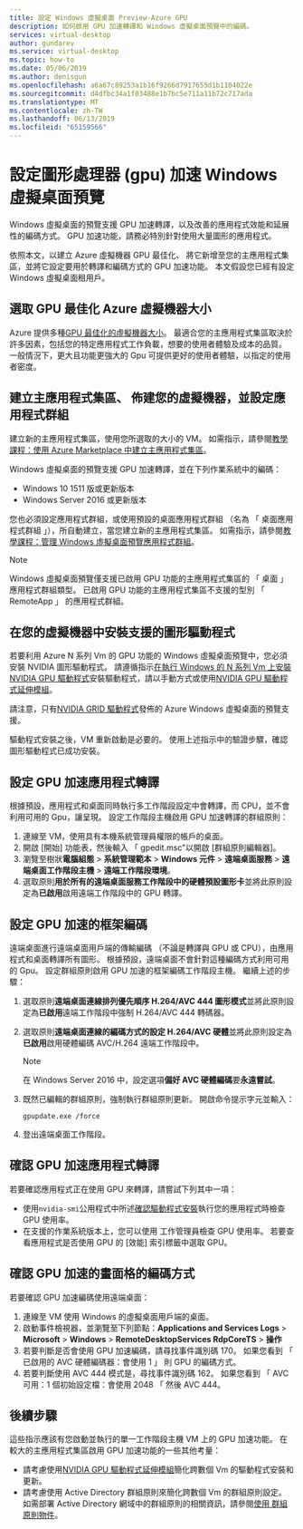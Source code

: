 ```yaml
---
title: 設定 Windows 虛擬桌面 Preview-Azure GPU
description: 如何啟用 GPU 加速轉譯和 Windows 虛擬桌面預覽中的編碼。
services: virtual-desktop
author: gundarev
ms.service: virtual-desktop
ms.topic: how-to
ms.date: 05/06/2019
ms.author: denisgun
ms.openlocfilehash: a6a67c89253a1b16f9266d7917655d1b1104022e
ms.sourcegitcommit: d4dfbc34a1f03488e1b7bc5e711a11b72c717ada
ms.translationtype: MT
ms.contentlocale: zh-TW
ms.lasthandoff: 06/13/2019
ms.locfileid: "65159566"
---
```

# <a name="configure-graphics-processing-unit-gpu-acceleration-for-windows-virtual-desktop-preview"></a>設定圖形處理器 (gpu) 加速 Windows 虛擬桌面預覽

Windows 虛擬桌面的預覽支援 GPU 加速轉譯，以及改善的應用程式效能和延展性的編碼方式。 GPU 加速功能，請務必特別針對使用大量圖形的應用程式。

依照本文，以建立 Azure 虛擬機器 GPU 最佳化、 將它新增至您的主應用程式集區，並將它設定要用於轉譯和編碼方式的 GPU 加速功能。 本文假設您已經有設定 Windows 虛擬桌面租用戶。

## <a name="select-a-gpu-optimized-azure-virtual-machine-size"></a>選取 GPU 最佳化 Azure 虛擬機器大小

Azure 提供多種[GPU 最佳化的虛擬機器大小](/azure/virtual-machines/windows/sizes-gpu)。 最適合您的主應用程式集區取決於許多因素，包括您的特定應用程式工作負載，想要的使用者體驗及成本的品質。 一般情況下，更大且功能更強大的 Gpu 可提供更好的使用者體驗，以指定的使用者密度。

## <a name="create-a-host-pool-provision-your-virtual-machine-and-configure-an-app-group"></a>建立主應用程式集區、 佈建您的虛擬機器，並設定應用程式群組

建立新的主應用程式集區，使用您所選取的大小的 VM。 如需指示，請參閱[教學課程：使用 Azure Marketplace 中建立主應用程式集區](/azure/virtual-desktop/create-host-pools-azure-marketplace)。

Windows 虛擬桌面的預覽支援 GPU 加速轉譯，並在下列作業系統中的編碼：

* Windows 10 1511 版或更新版本
* Windows Server 2016 或更新版本

您也必須設定應用程式群組，或使用預設的桌面應用程式群組 （名為 「 桌面應用程式群組 」），所自動建立，當您建立新的主應用程式集區。 如需指示，請參閱[教學課程：管理 Windows 虛擬桌面預覽應用程式群組](/azure/virtual-desktop/manage-app-groups)。

>[!NOTE]
>Windows 虛擬桌面預覽僅支援已啟用 GPU 功能的主應用程式集區的 「 桌面 」 應用程式群組類型。 已啟用 GPU 功能的主應用程式集區不支援的型別 「 RemoteApp 」 的應用程式群組。

## <a name="install-supported-graphics-drivers-in-your-virtual-machine"></a>在您的虛擬機器中安裝支援的圖形驅動程式

若要利用 Azure N 系列 Vm 的 GPU 功能的 Windows 虛擬桌面預覽中，您必須安裝 NVIDIA 圖形驅動程式。 請遵循指示[在執行 Windows 的 N 系列 Vm 上安裝 NVIDIA GPU 驅動程式](/azure/virtual-machines/windows/n-series-driver-setup)安裝驅動程式，請以手動方式或使用[NVIDIA GPU 驅動程式延伸模組](/azure/virtual-machines/extensions/hpccompute-gpu-windows)。

請注意，只有[NVIDIA GRID 驅動程式](/azure/virtual-machines/windows/n-series-driver-setup#nvidia-grid-drivers)發佈的 Azure Windows 虛擬桌面的預覽支援。

驅動程式安裝之後，VM 重新啟動是必要的。 使用上述指示中的驗證步驟，確認圖形驅動程式已成功安裝。

## <a name="configure-gpu-accelerated-app-rendering"></a>設定 GPU 加速應用程式轉譯

根據預設，應用程式和桌面同時執行多工作階段設定中會轉譯，而 CPU，並不會利用可用的 Gpu，讓呈現。 設定工作階段主機啟用 GPU 加速轉譯的群組原則：

1. 連線至 VM，使用具有本機系統管理員權限的帳戶的桌面。
2. 開啟 [開始] 功能表，然後輸入 「 gpedit.msc"以開啟 [群組原則編輯器]。
3. 瀏覽至樹狀**電腦組態** > **系統管理範本** > **Windows 元件** >  **遠端桌面服務** > **遠端桌面工作階段主機** > **遠端工作階段環境**。
4. 選取原則**用於所有的遠端桌面服務工作階段中的硬體預設圖形卡**並將此原則設定為**已啟用**啟用遠端工作階段中的 GPU 轉譯。

## <a name="configure-gpu-accelerated-frame-encoding"></a>設定 GPU 加速的框架編碼

遠端桌面進行遠端桌面用戶端的傳輸編碼 （不論是轉譯與 GPU 或 CPU），由應用程式和桌面轉譯所有圖形。 根據預設，遠端桌面不會針對這種編碼方式利用可用的 Gpu。 設定群組原則啟用 GPU 加速的框架編碼工作階段主機。 繼續上述的步驟：

1. 選取原則**遠端桌面連線排列優先順序 H.264/AVC 444 圖形模式**並將此原則設定為**已啟用**遠端工作階段中強制 H.264/AVC 444 轉碼器。
2. 選取原則**遠端桌面連線的編碼方式的設定 H.264/AVC 硬體**並將此原則設定為**已啟用**啟用硬體編碼 AVC/H.264 遠端工作階段中。

    >[!NOTE]
    >在 Windows Server 2016 中，設定選項**偏好 AVC 硬體編碼**要**永遠嘗試**。

3. 既然已編輯的群組原則，強制執行群組原則更新。 開啟命令提示字元並輸入：

    ```batch
    gpupdate.exe /force
    ```

4. 登出遠端桌面工作階段。

## <a name="verify-gpu-accelerated-app-rendering"></a>確認 GPU 加速應用程式轉譯

若要確認應用程式正在使用 GPU 來轉譯，請嘗試下列其中一項：

* 使用`nvidia-smi`公用程式中所述[確認驅動程式安裝](/azure/virtual-machines/windows/n-series-driver-setup#verify-driver-installation)執行您的應用程式時檢查 GPU 使用率。
* 在支援的作業系統版本上，您可以使用 工作管理員檢查 GPU 使用率。 若要查看應用程式是否使用 GPU 的 [效能] 索引標籤中選取 GPU。

## <a name="verify-gpu-accelerated-frame-encoding"></a>確認 GPU 加速的畫面格的編碼方式

若要確認 GPU 加速編碼使用遠端桌面：

1. 連線至 VM 使用 Windows 的虛擬桌面用戶端的桌面。
2. 啟動事件檢視器，並瀏覽至下列節點：**Applications and Services Logs** > **Microsoft** > **Windows** > **RemoteDesktopServices RdpCoreTS**  > **操作**
3. 若要判斷是否會使用 GPU 加速編碼，請尋找事件識別碼 170。 如果您看到 「 已啟用的 AVC 硬體編碼器：會使用 1 」 則 GPU 的編碼方式。
4. 若要判斷使用 AVC 444 模式是，尋找事件識別碼 162。 如果您看到 「 AVC 可用：1 個初始設定檔：會使用 2048 「 然後 AVC 444。

## <a name="next-steps"></a>後續步驟

這些指示應該有您啟動並執行的單一工作階段主機 VM 上的 GPU 加速功能。 在較大的主應用程式集區啟用 GPU 加速功能的一些其他考量：

* 請考慮使用[NVIDIA GPU 驅動程式延伸模組](/azure/virtual-machines/extensions/hpccompute-gpu-windows)簡化跨數個 Vm 的驅動程式安裝和更新。
* 請考慮使用 Active Directory 群組原則來簡化跨數個 Vm 的群組原則設定。 如需部署 Active Directory 網域中的群組原則的相關資訊，請參閱[使用 群組原則物件](https://go.microsoft.com/fwlink/p/?LinkId=620889)。
